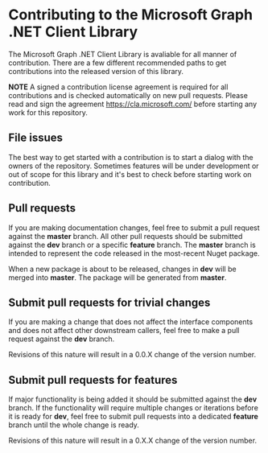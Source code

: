 Contributing to the Microsoft Graph .NET Client Library
=====

The Microsoft Graph .NET Client Library is avaliable for all manner of contribution. There are a few different recommended paths to get contributions into the released version of this library.

**NOTE** A signed a contribution license agreement is required for all contributions and is checked automatically on new pull requests. Please read and sign the agreement https://cla.microsoft.com/ before starting any work for this repository.

## File issues

The best way to get started with a contribution is to start a dialog with the owners of the repository. Sometimes features will be under development or out of scope for this library and it's best to check before starting work on contribution.

## Pull requests

If you are making documentation changes, feel free to submit a pull request against the **master** branch. All other pull requests should be submitted against the **dev** branch or a specific **feature** branch. The **master** branch is intended to represent the code released in the most-recent Nuget package.

When a new package is about to be released, changes in **dev** will be merged into **master**. The package will be generated from **master**.

## Submit pull requests for trivial changes

If you are making a change that does not affect the interface components and does not affect other downstream callers, feel free to make a pull request against the **dev** branch.

Revisions of this nature will result in a 0.0.X change of the version number.

## Submit pull requests for features

If major functionality is being added it should be submitted against the **dev** branch. If the functionality will require multiple changes or iterations before it is ready for **dev**, feel free to submit pull requests into a dedicated **feature** branch until the whole change is ready.

Revisions of this nature will result in a 0.X.X change of the version number.